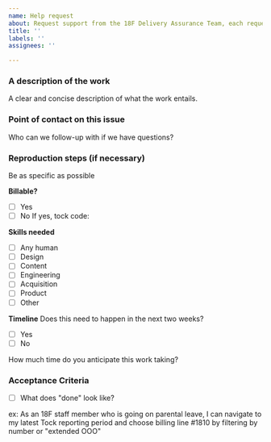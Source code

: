 ```yaml
---
name: Help request 
about: Request support from the 18F Delivery Assurance Team, each requestion should take a maximum 2 weeks.
title: ''
labels: ''
assignees: ''

---
```

### A description of the work
A clear and concise description of what the work entails.

### Point of contact on this issue
Who can we follow-up with if we have questions?

### Reproduction steps (if necessary)
Be as specific as possible

**Billable?**

- [ ] Yes
- [ ] No
If yes, tock code:

**Skills needed**

- [ ] Any human
- [ ] Design
- [ ] Content
- [ ] Engineering
- [ ] Acquisition
- [ ] Product
- [ ] Other

**Timeline**
Does this need to happen in the next two weeks?

- [ ] Yes
- [ ] No

How much time do you anticipate this work taking?

### Acceptance Criteria

- [ ] What does "done" look like?

ex: As an 18F staff member who is going on parental leave, I can navigate to my
latest Tock reporting period and choose billing line #1810 by filtering by
number or "extended OOO"
